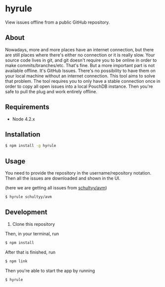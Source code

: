 # hyrule

View issues offline from a public GitHub repository.

## About

Nowadays, more and more places have an internet connection, but there are still places where there's either no connection
or it is really slow. Your source code lives in git, and git doesn't require you to be online in order
to make commits/branches/etc. That's fine. But a more important part is not available offline. It's GitHub Issues.
There's no possibility to have them on your local machine without an internet connection. This tool aims to solve that problem.
The tool requires you to only have a stable connection once in order to copy all open issues into a local PouchDB instance. Then you're safe to pull
the plug and work entirely offline.

## Requirements

- Node 4.2.x

## Installation

```bash
$ npm install -g hyrule
```

## Usage

You need to provide the repository in the username/repository notation.
Then all the issues are downloaded and shown in the UI.

(here we are getting all issues from [schultyy/avm](https://github.com/schultyy/avm))

```bash
$ hyrule schultyy/avm
```

## Development

1. Clone this repository

Then, in your terminal, run

```bash
$ npm install
```

After that is finished, run

```bash
$ npm link
```

Then you're able to start the app by running

```bash
$ hyrule
```

